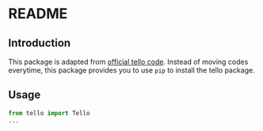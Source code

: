 # README

## Introduction
This package is adapted from [official tello code](https://github.com/dji-sdk/Tello-Python). Instead of moving codes everytime, this package provides you to use `pip` to install the tello package.

## Usage
```python
from tello import Tello
...
```